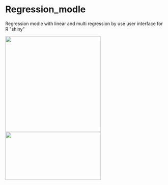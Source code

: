 # Regression_modle
Regression modle with linear and multi regression by use user interface for R "shiny"
<div>
<img src="https://github.com/omar01alaa/Regression_modle/assets/145704342/edafead8-e3ee-4090-9eb6-cd0db5d5ffd5.png" width="300">
<img src="https://github.com/omar01alaa/Regression_modle/assets/145704342/b1885997-2767-4c2b-9d53-b8a7a5f824b4.png" width="300" height="150">
</div>
